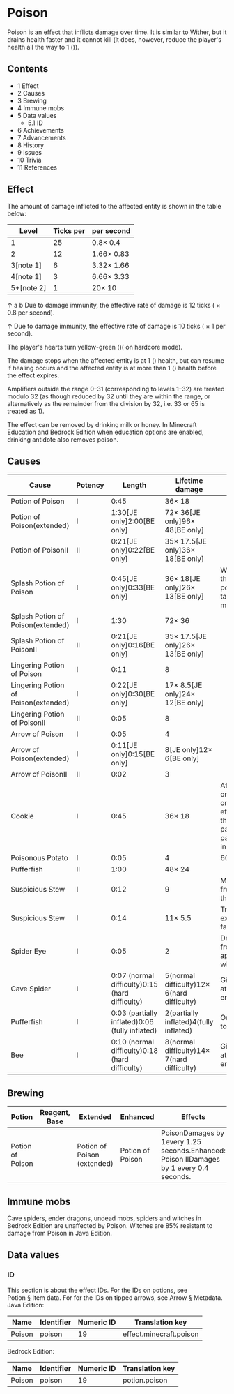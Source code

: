 # Poison
Poison is an effect that inflicts damage over time. It is similar to Wither, but it drains health faster and it cannot kill (it does, however, reduce the player's health all the way to 1 ()).

## Contents
- 1 Effect
- 2 Causes
- 3 Brewing
- 4 Immune mobs
- 5 Data values
	- 5.1 ID
- 6 Achievements
- 7 Advancements
- 8 History
- 9 Issues
- 10 Trivia
- 11 References

## Effect
The amount of damage inflicted to the affected entity is shown in the table below:

| Level      | Ticks per | per second |
|------------|-----------|------------|
| 1          | 25        | 0.8× 0.4   |
| 2          | 12        | 1.66× 0.83 |
| 3[note 1]  | 6         | 3.32× 1.66 |
| 4[note 1]  | 3         | 6.66× 3.33 |
| 5+[note 2] | 1         | 20× 10     |


↑ a b Due to damage immunity, the effective rate of damage is 12 ticks ( × 0.8 per second).

↑ Due to damage immunity, the effective rate of damage is 10 ticks ( × 1 per second).


The player's hearts turn yellow-green ()( on hardcore mode).

The damage stops when the affected entity is at 1 () health, but can resume if healing occurs and the affected entity is at more than 1 () health before the effect expires. 

Amplifiers outside the range 0–31 (corresponding to levels 1–32) are treated modulo 32 (as though reduced by 32 until they are within the range, or alternatively as the remainder from the division by 32, i.e. 33 or 65 is treated as 1).

The effect can be removed by drinking milk or honey. In  Minecraft Education and Bedrock Edition when education options are enabled, drinking antidote also removes poison.

## Causes
| Cause                                | Potency | Length                                         | Lifetime damage                            | Notes                                                                                                    |
|--------------------------------------|---------|------------------------------------------------|--------------------------------------------|----------------------------------------------------------------------------------------------------------|
| Potion of Poison                     | I       | 0:45                                           | 36× 18                                     |                                                                                                          |
| Potion of Poison(extended)           | I       | 1:30‌[JE  only]2:00‌[BE  only]                 | 72× 36‌[JE  only]96× 48‌[BE  only]         |                                                                                                          |
| Potion of PoisonII                   | II      | 0:21‌[JE  only]0:22‌[BE  only]                 | 35× 17.5‌[JE  only]36× 18‌[BE  only]       |                                                                                                          |
| Splash Potion of Poison              | I       | 0:45‌[JE  only]0:33‌[BE  only]                 | 36× 18‌[JE  only]26× 13‌[BE  only]         | Witchesthrow this splash potion if their target has 8or more health.                                     |
| Splash Potion of Poison(extended)    | I       | 1:30                                           | 72× 36                                     |                                                                                                          |
| Splash Potion of PoisonII            | II      | 0:21‌[JE  only]0:16‌[BE  only]                 | 35× 17.5‌[JE  only]26× 13‌[BE  only]       |                                                                                                          |
| Lingering Potion of Poison           | I       | 0:11                                           | 8                                          |                                                                                                          |
| Lingering Potion of Poison(extended) | I       | 0:22‌[JE  only]0:30‌[BE  only]                 | 17× 8.5‌[JE  only]24× 12‌[BE  only]        |                                                                                                          |
| Lingering Potion of PoisonII         | II      | 0:05                                           | 8                                          |                                                                                                          |
| Arrow of Poison                      | I       | 0:05                                           | 4                                          |                                                                                                          |
| Arrow of Poison(extended)            | I       | 0:11‌[JE  only]0:15‌[BE  only]                 | 8‌[JE  only]12× 6‌[BE  only]               |                                                                                                          |
| Arrow of PoisonII                    | II      | 0:02                                           | 3                                          |                                                                                                          |
| Cookie                               | I       | 0:45                                           | 36× 18                                     | Affects onlyparrots.‌[JE  only]Has no effect other than the particles as the parrot is killed instantly. |
| Poisonous Potato                     | I       | 0:05                                           | 4                                          | 60% chance.                                                                                              |
| Pufferfish                           | II      | 1:00                                           | 48× 24                                     |                                                                                                          |
| Suspicious Stew                      | I       | 0:12                                           | 9                                          | Must be crafted from aLily of the Valley.                                                                |
| Suspicious Stew                      | I       | 0:14                                           | 11× 5.5                                    | Tradedfrom expert farmervillagers.                                                                       |
| Spider Eye                           | I       | 0:05                                           | 2                                          | Dropped fromspidersand apply poison when eaten.                                                          |
| Cave Spider                          | I       | 0:07 (normal difficulty)0:15 (hard difficulty) | 5(normal difficulty)12× 6(hard difficulty) | Given when it attacks an entity.                                                                         |
| Pufferfish                           | I       | 0:03 (partially inflated)0:06 (fully inflated) | 2(partially inflated)4(fully inflated)     | Only when touched.                                                                                       |
| Bee                                  | I       | 0:10 (normal difficulty)0:18 (hard difficulty) | 8(normal difficulty)14× 7(hard difficulty) | Given when it attacks an entity.                                                                         |

## Brewing
| Potion           | Reagent, Base | Extended                    | Enhanced         | Effects                                                                                 |
|------------------|---------------|-----------------------------|------------------|-----------------------------------------------------------------------------------------|
| Potion of Poison |               | Potion of Poison (extended) | Potion of Poison | PoisonDamages by 1every 1.25 seconds.Enhanced: Poison IIDamages by 1 every 0.4 seconds. |

## Immune mobs
Cave spiders, ender dragons, undead mobs, spiders and witches in Bedrock Edition are unaffected by Poison. Witches are 85% resistant to damage from Poison in Java Edition.

## Data values
### ID
This section is about the effect IDs.  For the IDs on potions, see Potion § Item data.  For for the IDs on tipped arrows, see Arrow § Metadata.
Java Edition:

| Name   | Identifier | Numeric ID | Translation key         |
|--------|------------|------------|-------------------------|
| Poison | poison     | 19         | effect.minecraft.poison |

Bedrock Edition:

| Name   | Identifier | Numeric ID | Translation key |
|--------|------------|------------|-----------------|
| Poison | poison     | 19         | potion.poison   |

